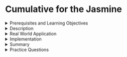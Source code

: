 # Cumulative for the  Jasmine
<details><summary>Prerequisites and Learning Objectives</summary>

# Prerequisites

- Sound knowledge of HTML, CSS, and JavaScript.
- The Basic idea of the MVC (Model-View-Controller) architecture.
- Basic knowledge about TypeScript.


# Learning Objectives

- To describe Jasmine
</details>
<details><summary>Description</summary>

# Description

Jasmine is a JavaScript framework that is used to write and execute unit tests and Intergration tests.

Three important parts of jasmine

1. A library with classes and functions for constructing tests.
2. A test execution engine.
3. A reporting engine that outputs test results in different formats

- In jasmine every test consists of one or more suites and each suite consists of one or more specifications.

Suites and specifications are written as:

```js
describe('Suite description', () => {
  it('Spec description', () => {
    /* … */
  });
  /* … more specs …  */
});
```
</details>
<details><summary>Real World Application</summary>

# Real World Application

- Every Angular compoennet has some functions. Consider a function that is used to display a welcome message "Welocme Username" , the user name is taken from the backend and this function can be tested using jasmine.
- Not just the above function any function, in Angular can be tested using jasmine by using the suites and specs.
</details>
<details><summary>Implementation</summary> 

# Implementation

1. A function that displayes a welcome message.

welcome.ts

```ts
export function welcomeMessage(name: string){

    return "Welcome "+ name;

}
```

welcome.spec.ts

<i><b>Note:</b> every testing file has an extention spec.ts"</i>

```ts
import { welcomeMessage } from "./welcome";

describe('welcome', ()=>{
    it('should return welcome username',()=>{

        const result= welcomeMessage("Sheldon Cooper");
        expect(result).toContain("Sheldon Cooper");

    })
})
```

- `expect()` is used to the assert the result
- `toContain()` is used to check is a particular string is present in the returned string


karma debug:

![Welcome](/modules_new/resources/welcome.png)


2. A function compute that returns 0 if number is negative and increment of number if its positive.

compute.ts

```ts
export function compute(number: number){

    if(number <0){
        return 0;
    }
    else{
        return number +1;
    }

}
```

compute.spec.ts

```ts
import { compute } from "./compute";

describe('compute',() => {
    it('should return zero if number is negative',()=>{

        const result  = compute(-1);
        expect(result).toBe(0);

    })
    it('should return incremnt of number if number is positive',() =>{
        const result = compute(2);
        expect(result).toBe(3);

    })

})
```

- `toBe()` internally uses JavaScript `===`.
- It is used to match the actual and expected values.
- But `toBe()` fails where objects are not identical.
- To check deep equlity `toEqual()` is used.
- There is no difference between the two when comparing primitives. But for objects, `toEqual()` will compare by key/values-content, `toBe()` will compare by object reference.


karma debug:

![compute](/modules_new/resources/compute.png)
</details>
<details><summary>Summary</summary> 

# Summary

- Jasmine is a JavaScript framework that is used to perform unit and intergration tests in Angular.
- A `.spec.ts` file is created for unit testing.
- Each jasmine testing file contains one or more suites with one or more specifications.
</details>
<details><summary>Practice Questions</summary>

[Practice Questions](./Quiz.gift)</details>
